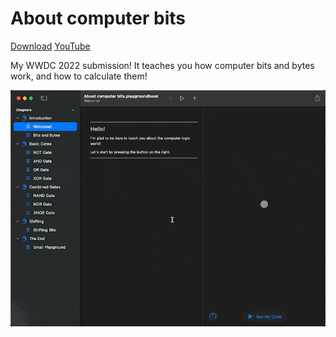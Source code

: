 # About computer bits

[Download](https://github.com/Helloyunho/about_computer_bits/releases)
[YouTube](https://youtu.be/V8Zhc-dDbVI)

My WWDC 2022 submission! It teaches you how computer bits and bytes work, and how to calculate them!

![Enabling a bit in the playground](./assets/bit.gif)
